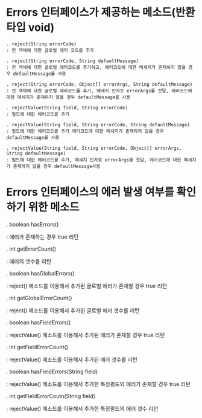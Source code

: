 # Errors 인터페이스가 제공하는 메소드(반환 타입 void)
```
. reject(String errorCode)
: 전 객체에 대한 글로벌 에러 코드를 추가		

. reject(String errorCode, String defaultMessage) 
: 전 객체에 대한 글로벌 에러코드를 추가하고, 에러코드에 대한 메세지가 존재하지 않을 경우 defaultMessage를 사용

. reject(String errorCode, Object[] errorArgs, String defaultMessage) 
: 전 객체에 대한 글로벌 에러코드를 추가, 메세지 인자로 errorArgs를 전달, 에러코드에 대한 메세지가 존재하지 않을 경우 defaultMessage를 사용	 

. rejectValue(String field, String errorCode)
: 필드에 대한 에러코드를 추가

. rejectValue(String field, String errorCode, String defaultMessage) 
: 필드에 대한 에러코드를 추가 에러코드에 대한 메세지가 존재하지 않을 경우 defaultMessage를 사용

. rejectValue(String field, String errorCode, Object[] errorArgs, String defaultMessage)
: 필드에 대한 에러코드를 추가, 메세지 인자로 errorArgs를 전달, 에러코드에 대한 메세지가 존재하지 않을 경우 defaultMessage사용
```

# Errors 인터페이스의 에러 발생 여부를 확인하기 위한 메소드

. boolean hasErrors() 

: 에러가 존재하는 경우 true 리턴

. int getErrorCount() 

: 에러의 갯수를 리턴

. boolean hasGlobalErrors()

 : reject() 메소드를 이용해서 추가된 글로벌 에러가 존재할 경우 true 리턴

. int getGlobalErrorCount() 

: reject() 메소드를 이용해서 추가된 글로벌 에러 갯수를 리턴

. boolean hasFieldErrors()

 : rejectValue() 메소드를 이용해서 추가된 에러가 존재할 경우 true 리턴

. int getFieldErrorCount()

 : rejectValue() 메소드를 이용해서 추가된 에러 갯수를 리턴

. boolean hasFieldErrors(String field)

 : rejectValue() 메소드를 이용해서 추가한 특정핑드의 에러가 존재할 경우 true 리턴

. int getFieldErrorCoutn(String field)

 : rejectValue() 메소드를 이용해서 추가한 특정필드의 에러 갯수 리턴

